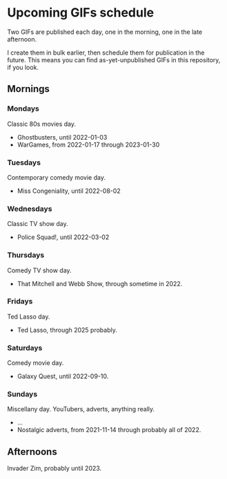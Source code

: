 # Upcoming GIFs schedule

Two GIFs are published each day, one in the morning, one in the late
afternoon.

I create them in bulk earlier, then schedule them for publication in the
future. This means you can find as-yet-unpublished GIFs in this repository,
if you look.


## Mornings

### Mondays

Classic 80s movies day.

* Ghostbusters, until 2022-01-03
* WarGames, from 2022-01-17 through 2023-01-30


### Tuesdays

Contemporary comedy movie day.

* Miss Congeniality, until 2022-08-02


### Wednesdays

Classic TV show day.

* Police Squad!, until 2022-03-02


### Thursdays

Comedy TV show day.

* That Mitchell and Webb Show, through sometime in 2022.


### Fridays

Ted Lasso day.

* Ted Lasso, through 2025 probably.


### Saturdays

Comedy movie day.

* Galaxy Quest, until 2022-09-10.


### Sundays

Miscellany day. YouTubers, adverts, anything really.

* ...
* Nostalgic adverts, from 2021-11-14 through probably all of 2022.


## Afternoons

Invader Zim, probably until 2023.

